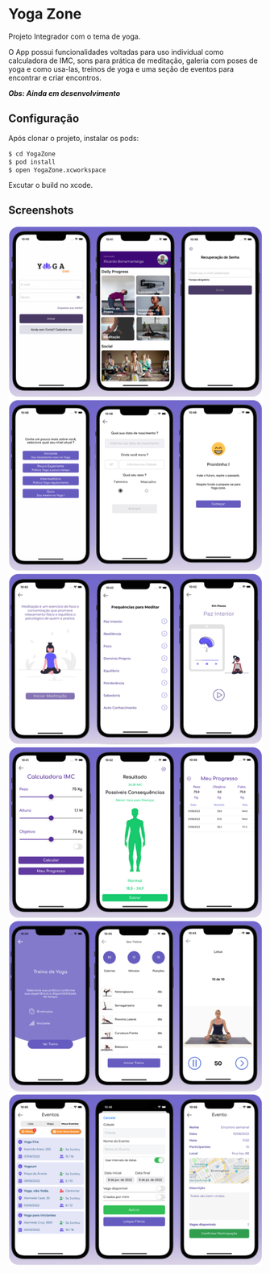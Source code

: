 # Yoga Zone

Projeto Integrador com o tema de yoga. 

O App possui funcionalidades voltadas para uso individual como calculadora de IMC, sons para prática de meditação, galeria com poses de yoga e como usa-las, treinos de yoga e uma seção de eventos para encontrar e criar encontros.

**_Obs: Ainda em desenvolvimento_**

## Configuração

Após clonar o projeto, instalar os pods:

```
$ cd YogaZone
$ pod install
$ open YogaZone.xcworkspace
```

Excutar o build no xcode.

## Screenshots

![Login](./Images/Login.png)
![Onboarding](./Images/Oboarding.png)
![Meditacao](./Images/Meditacao.png)
![IMC](./Images/Imc.png)
![Treino](./Images/Treino.png)
![Eventos](./Images/Eventos.png)
